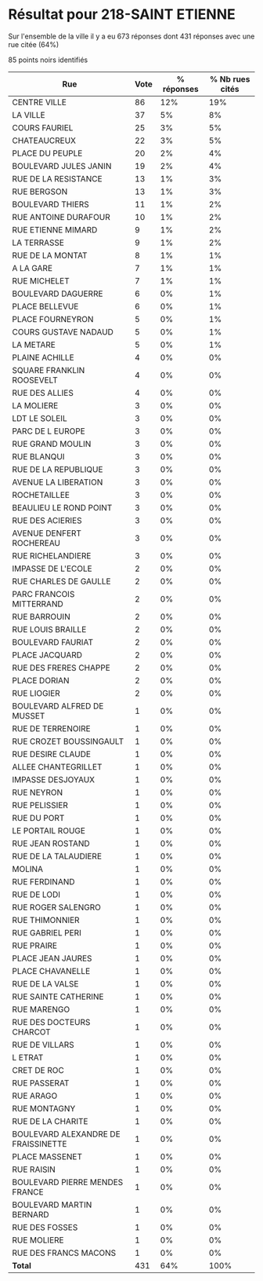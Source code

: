 # Résultat pour 218-SAINT ETIENNE

Sur l'ensemble de la ville il y a eu 673 réponses dont 431 réponses avec une rue citée (64%)

85 points noirs identifiés

| Rue | Vote | % réponses | % Nb rues cités|
|-----|------|------------|----------------|
| CENTRE VILLE | 86 | 12% | 19%|
| LA VILLE | 37 | 5% | 8%|
| COURS FAURIEL | 25 | 3% | 5%|
| CHATEAUCREUX | 22 | 3% | 5%|
| PLACE DU PEUPLE | 20 | 2% | 4%|
| BOULEVARD JULES JANIN | 19 | 2% | 4%|
| RUE DE LA RESISTANCE | 13 | 1% | 3%|
| RUE BERGSON | 13 | 1% | 3%|
| BOULEVARD THIERS | 11 | 1% | 2%|
| RUE ANTOINE DURAFOUR | 10 | 1% | 2%|
| RUE ETIENNE MIMARD | 9 | 1% | 2%|
| LA TERRASSE | 9 | 1% | 2%|
| RUE DE LA MONTAT | 8 | 1% | 1%|
| A LA GARE | 7 | 1% | 1%|
| RUE MICHELET | 7 | 1% | 1%|
| BOULEVARD DAGUERRE | 6 | 0% | 1%|
| PLACE BELLEVUE | 6 | 0% | 1%|
| PLACE FOURNEYRON | 5 | 0% | 1%|
| COURS GUSTAVE NADAUD | 5 | 0% | 1%|
| LA METARE | 5 | 0% | 1%|
| PLAINE ACHILLE | 4 | 0% | 0%|
| SQUARE FRANKLIN ROOSEVELT | 4 | 0% | 0%|
| RUE DES ALLIES | 4 | 0% | 0%|
| LA MOLIERE | 3 | 0% | 0%|
| LDT LE SOLEIL | 3 | 0% | 0%|
| PARC DE L EUROPE | 3 | 0% | 0%|
| RUE GRAND MOULIN | 3 | 0% | 0%|
| RUE BLANQUI | 3 | 0% | 0%|
| RUE DE LA REPUBLIQUE | 3 | 0% | 0%|
| AVENUE LA LIBERATION | 3 | 0% | 0%|
| ROCHETAILLEE | 3 | 0% | 0%|
| BEAULIEU LE ROND POINT | 3 | 0% | 0%|
| RUE DES ACIERIES | 3 | 0% | 0%|
| AVENUE DENFERT ROCHEREAU | 3 | 0% | 0%|
| RUE RICHELANDIERE | 3 | 0% | 0%|
| IMPASSE DE L'ECOLE | 2 | 0% | 0%|
| RUE CHARLES DE GAULLE | 2 | 0% | 0%|
| PARC FRANCOIS MITTERRAND | 2 | 0% | 0%|
| RUE BARROUIN | 2 | 0% | 0%|
| RUE LOUIS BRAILLE | 2 | 0% | 0%|
| BOULEVARD FAURIAT | 2 | 0% | 0%|
| PLACE JACQUARD | 2 | 0% | 0%|
| RUE DES FRERES CHAPPE | 2 | 0% | 0%|
| PLACE DORIAN | 2 | 0% | 0%|
| RUE LIOGIER | 2 | 0% | 0%|
| BOULEVARD ALFRED DE MUSSET | 1 | 0% | 0%|
| RUE DE TERRENOIRE | 1 | 0% | 0%|
| RUE CROZET BOUSSINGAULT | 1 | 0% | 0%|
| RUE DESIRE CLAUDE | 1 | 0% | 0%|
| ALLEE CHANTEGRILLET | 1 | 0% | 0%|
| IMPASSE DESJOYAUX | 1 | 0% | 0%|
| RUE NEYRON | 1 | 0% | 0%|
| RUE PELISSIER | 1 | 0% | 0%|
| RUE DU PORT | 1 | 0% | 0%|
| LE PORTAIL ROUGE | 1 | 0% | 0%|
| RUE JEAN ROSTAND | 1 | 0% | 0%|
| RUE DE LA TALAUDIERE | 1 | 0% | 0%|
| MOLINA | 1 | 0% | 0%|
| RUE FERDINAND | 1 | 0% | 0%|
| RUE DE LODI | 1 | 0% | 0%|
| RUE ROGER SALENGRO | 1 | 0% | 0%|
| RUE THIMONNIER | 1 | 0% | 0%|
| RUE GABRIEL PERI | 1 | 0% | 0%|
| RUE PRAIRE | 1 | 0% | 0%|
| PLACE JEAN JAURES | 1 | 0% | 0%|
| PLACE CHAVANELLE | 1 | 0% | 0%|
| RUE DE LA VALSE | 1 | 0% | 0%|
| RUE SAINTE CATHERINE | 1 | 0% | 0%|
| RUE MARENGO | 1 | 0% | 0%|
| RUE DES DOCTEURS CHARCOT | 1 | 0% | 0%|
| RUE DE VILLARS | 1 | 0% | 0%|
| L ETRAT | 1 | 0% | 0%|
| CRET DE ROC | 1 | 0% | 0%|
| RUE PASSERAT | 1 | 0% | 0%|
| RUE ARAGO | 1 | 0% | 0%|
| RUE MONTAGNY | 1 | 0% | 0%|
| RUE DE LA CHARITE | 1 | 0% | 0%|
| BOULEVARD ALEXANDRE DE FRAISSINETTE | 1 | 0% | 0%|
| PLACE MASSENET | 1 | 0% | 0%|
| RUE RAISIN | 1 | 0% | 0%|
| BOULEVARD PIERRE MENDES FRANCE | 1 | 0% | 0%|
| BOULEVARD MARTIN BERNARD | 1 | 0% | 0%|
| RUE DES FOSSES | 1 | 0% | 0%|
| RUE MOLIERE | 1 | 0% | 0%|
| RUE DES FRANCS MACONS | 1 | 0% | 0%|
| **Total** | 431 | 64% | 100%|

